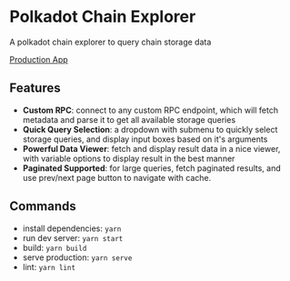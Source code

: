 # Polkadot Chain Explorer
A polkadot chain explorer to query chain storage data

[Production App](ppolka-chain-exploerer.vercel.app)

## Features
- **Custom RPC**: connect to any custom RPC endpoint, which will fetch metadata and parse it to get all available storage queries 
- **Quick Query Selection**: a dropdown with submenu to quickly select storage queries, and display input boxes based on it's arguments
- **Powerful Data Viewer**: fetch and display result data in a nice viewer, with variable options to display result in the best manner
- **Paginated Supported**: for large queries, fetch paginated results, and use prev/next page button to navigate with cache.
## Commands
- install dependencies: `yarn`
- run dev server: `yarn start`
- build: `yarn build`
- serve production: `yarn serve`
- lint: `yarn lint`